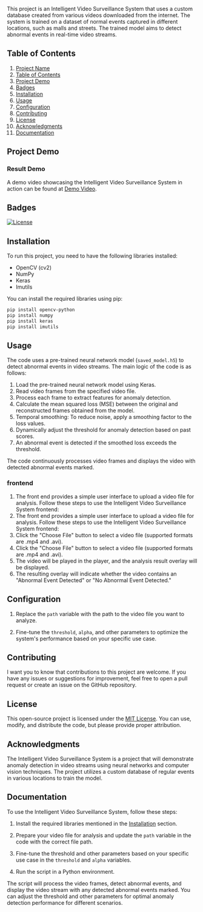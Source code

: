This project is an Intelligent Video Surveillance System that uses a custom database created from various videos downloaded from the internet. The system is trained on a dataset of normal events captured in different locations, such as malls and streets. The trained model aims to detect abnormal events in real-time video streams.

## Table of Contents

1. [Project Name](#project-name)
2. [Table of Contents](#table-of-contents)
3. [Project Demo](#project-demo)
4. [Badges](#badges)
5. [Installation](#installation)
6. [Usage](#usage)
7. [Configuration](#configuration)
8. [Contributing](#contributing)
9. [License](#license)
10. [Acknowledgments](#acknowledgments)
11. [Documentation](#documentation)

## Project Demo
### Result Demo
A demo video showcasing the Intelligent Video Surveillance System in action can be found at 
[Demo Video](https://drive.google.com/file/d/18YfjUhzyBxU5xdh4nZ4FvNKyILVYerDV/view?usp=sharing).

## Badges

[![License](https://img.shields.io/badge/license-MIT-green)](https://opensource.org/licenses/MIT)

## Installation

To run this project, you need to have the following libraries installed:

- OpenCV (cv2)
- NumPy
- Keras
- Imutils

You can install the required libraries using pip:

```bash
pip install opencv-python
pip install numpy
pip install keras
pip install imutils
```

## Usage

The code uses a pre-trained neural network model (`saved_model.h5`) to detect abnormal events in video streams. The main logic of the code is as follows:

1. Load the pre-trained neural network model using Keras.
2. Read video frames from the specified video file.
3. Process each frame to extract features for anomaly detection.
4. Calculate the mean squared loss (MSE) between the original and reconstructed frames obtained from the model.
5. Temporal smoothing: To reduce noise, apply a smoothing factor to the loss values.
6. Dynamically adjust the threshold for anomaly detection based on past scores.
7. An abnormal event is detected if the smoothed loss exceeds the threshold.

The code continuously processes video frames and displays the video with detected abnormal events marked.
### frontend 
1. The front end provides a simple user interface to upload a video file for analysis. Follow these steps to use the Intelligent Video Surveillance System frontend:
2. The front end provides a simple user interface to upload a video file for analysis. Follow these steps to use the Intelligent Video Surveillance System frontend:
3. Click the "Choose File" button to select a video file (supported formats are .mp4 and .avi).
4. Click the "Choose File" button to select a video file (supported formats are .mp4 and .avi).
5. The video will be played in the player, and the analysis result overlay will be displayed.
6. The resulting overlay will indicate whether the video contains an "Abnormal Event Detected" or "No Abnormal Event Detected."

   
## Configuration

1. Replace the `path` variable with the path to the video file you want to analyze.

2. Fine-tune the `threshold`, `alpha`, and other parameters to optimize the system's performance based on your specific use case.

## Contributing

I want you to know that contributions to this project are welcome. If you have any issues or suggestions for improvement, feel free to open a pull request or create an issue on the GitHub repository.

## License

This open-source project is licensed under the [MIT License](LICENSE). You can use, modify, and distribute the code, but please provide proper attribution.

## Acknowledgments

The Intelligent Video Surveillance System is a project that will demonstrate anomaly detection in video streams using neural networks and computer vision techniques. The project utilizes a custom database of regular events in various locations to train the model.

## Documentation

To use the Intelligent Video Surveillance System, follow these steps:

1. Install the required libraries mentioned in the [Installation](#installation) section.

2. Prepare your video file for analysis and update the `path` variable in the code with the correct file path.

3. Fine-tune the threshold and other parameters based on your specific use case in the `threshold` and `alpha` variables.

4. Run the script in a Python environment.

The script will process the video frames, detect abnormal events, and display the video stream with any detected abnormal events marked. You can adjust the threshold and other parameters for optimal anomaly detection performance for different scenarios.

